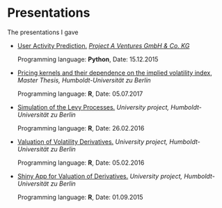 # Presentations
The presentations I gave

+ [User Activity Prediction.](https://github.com/romanlykhnenko/Presentations/blob/master/user_activity_15_12_2015.pdf) [*Project A Ventures GmbH & Co. KG*](https://www.project-a.com/de) 

  Programming language: **Python**, Date: 15.12.2015

+ [Pricing kernels and their dependence on the implied volatility index](https://github.com/romanlykhnenko/Presentations/blob/master/MasterThesisSlides.pdf), *Master Thesis, Humboldt-Universität zu Berlin* 

  Programming language: **R**, Date: 05.07.2017
  
+ [Simulation of the Levy Processes.](https://github.com/romanlykhnenko/Presentations/blob/master/Simulation_of_Levy_Processes.pdf) *University project, Humboldt-Universität zu Berlin*

  Programming language: **R**, Date: 26.02.2016

+ [Valuation of Volatility Derivatives.](https://github.com/romanlykhnenko/Presentations/blob/master/ValuationVolaOptions.pdf) *University project, Humboldt-Universität zu Berlin*

  Programming language: **R**, Date: 05.02.2016

+ [Shiny App for Valuation of Derivatives.](https://github.com/romanlykhnenko/Presentations/blob/master/ShinyAppForDerivativeValuation.pdf) *University project, Humboldt-Universität zu Berlin*

  Programming language: **R**, Date: 01.09.2015




